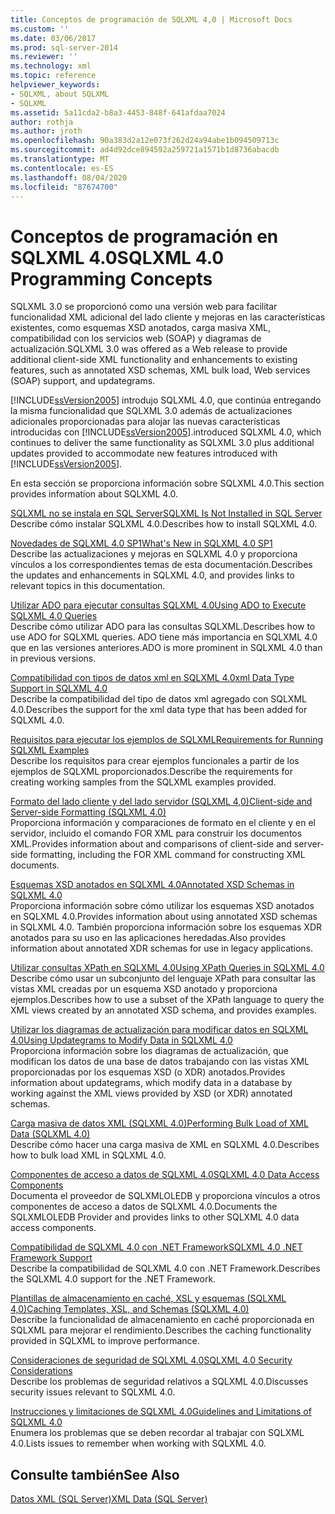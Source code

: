 ```yaml
---
title: Conceptos de programación de SQLXML 4,0 | Microsoft Docs
ms.custom: ''
ms.date: 03/06/2017
ms.prod: sql-server-2014
ms.reviewer: ''
ms.technology: xml
ms.topic: reference
helpviewer_keywords:
- SQLXML, about SQLXML
- SQLXML
ms.assetid: 5a11cda2-b8a3-4453-848f-641afdaa7024
author: rothja
ms.author: jroth
ms.openlocfilehash: 90a383d2a12e073f262d24a94abe1b094509713c
ms.sourcegitcommit: ad4d92dce894592a259721a1571b1d8736abacdb
ms.translationtype: MT
ms.contentlocale: es-ES
ms.lasthandoff: 08/04/2020
ms.locfileid: "87674700"
---
```

# <a name="sqlxml-40-programming-concepts"></a><span data-ttu-id="c2b60-102">Conceptos de programación en SQLXML 4.0</span><span class="sxs-lookup"><span data-stu-id="c2b60-102">SQLXML 4.0 Programming Concepts</span></span>
  <span data-ttu-id="c2b60-103">SQLXML 3.0 se proporcionó como una versión web para facilitar funcionalidad XML adicional del lado cliente y mejoras en las características existentes, como esquemas XSD anotados, carga masiva XML, compatibilidad con los servicios web (SOAP) y diagramas de actualización.</span><span class="sxs-lookup"><span data-stu-id="c2b60-103">SQLXML 3.0 was offered as a Web release to provide additional client-side XML functionality and enhancements to existing features, such as annotated XSD schemas, XML bulk load, Web services (SOAP) support, and updategrams.</span></span>  
  
 [!INCLUDE[ssVersion2005](../../includes/ssversion2005-md.md)] <span data-ttu-id="c2b60-104">introdujo SQLXML 4.0, que continúa entregando la misma funcionalidad que SQLXML 3.0 además de actualizaciones adicionales proporcionadas para alojar las nuevas características introducidas con [!INCLUDE[ssVersion2005](../../includes/ssversion2005-md.md)].</span><span class="sxs-lookup"><span data-stu-id="c2b60-104">introduced SQLXML 4.0, which continues to deliver the same functionality as SQLXML 3.0 plus additional updates provided to accommodate new features introduced with [!INCLUDE[ssVersion2005](../../includes/ssversion2005-md.md)].</span></span>  
  
 <span data-ttu-id="c2b60-105">En esta sección se proporciona información sobre SQLXML 4.0.</span><span class="sxs-lookup"><span data-stu-id="c2b60-105">This section provides information about SQLXML 4.0.</span></span>  
  
 [<span data-ttu-id="c2b60-106">SQLXML no se instala en SQL Server</span><span class="sxs-lookup"><span data-stu-id="c2b60-106">SQLXML Is Not Installed in SQL Server</span></span>](sqlxml-is-not-installed-in-sql-server.md)  
 <span data-ttu-id="c2b60-107">Describe cómo instalar SQLXML 4.0.</span><span class="sxs-lookup"><span data-stu-id="c2b60-107">Describes how to install SQLXML 4.0.</span></span>  
  
 [<span data-ttu-id="c2b60-108">Novedades de SQLXML 4.0 SP1</span><span class="sxs-lookup"><span data-stu-id="c2b60-108">What's New in SQLXML 4.0 SP1</span></span>](what-s-new-in-sqlxml-4-0-sp1.md)  
 <span data-ttu-id="c2b60-109">Describe las actualizaciones y mejoras en SQLXML 4.0 y proporciona vínculos a los correspondientes temas de esta documentación.</span><span class="sxs-lookup"><span data-stu-id="c2b60-109">Describes the updates and enhancements in SQLXML 4.0, and provides links to relevant topics in this documentation.</span></span>  
  
 [<span data-ttu-id="c2b60-110">Utilizar ADO para ejecutar consultas SQLXML 4.0</span><span class="sxs-lookup"><span data-stu-id="c2b60-110">Using ADO to Execute SQLXML 4.0 Queries</span></span>](using-ado-to-execute-sqlxml-4-0-queries.md)  
 <span data-ttu-id="c2b60-111">Describe cómo utilizar ADO para las consultas SQLXML.</span><span class="sxs-lookup"><span data-stu-id="c2b60-111">Describes how to use ADO for SQLXML queries.</span></span> <span data-ttu-id="c2b60-112">ADO tiene más importancia en SQLXML 4.0 que en las versiones anteriores.</span><span class="sxs-lookup"><span data-stu-id="c2b60-112">ADO is more prominent in SQLXML 4.0 than in previous versions.</span></span>  
  
 [<span data-ttu-id="c2b60-113">Compatibilidad con tipos de datos xml en SQLXML 4.0</span><span class="sxs-lookup"><span data-stu-id="c2b60-113">xml Data Type Support in SQLXML 4.0</span></span>](xml-data-type-support-in-sqlxml-4-0.md)  
 <span data-ttu-id="c2b60-114">Describe la compatibilidad del tipo de datos xml agregado con SQLXML 4.0.</span><span class="sxs-lookup"><span data-stu-id="c2b60-114">Describes the support for the xml data type that has been added for SQLXML 4.0.</span></span>  
  
 [<span data-ttu-id="c2b60-115">Requisitos para ejecutar los ejemplos de SQLXML</span><span class="sxs-lookup"><span data-stu-id="c2b60-115">Requirements for Running SQLXML Examples</span></span>](requirements-for-running-sqlxml-examples.md)  
 <span data-ttu-id="c2b60-116">Describe los requisitos para crear ejemplos funcionales a partir de los ejemplos de SQLXML proporcionados.</span><span class="sxs-lookup"><span data-stu-id="c2b60-116">Describe the requirements for creating working samples from the SQLXML examples provided.</span></span>  
  
 [<span data-ttu-id="c2b60-117">Formato del lado cliente y del lado servidor &#40;SQLXML 4,0&#41;</span><span class="sxs-lookup"><span data-stu-id="c2b60-117">Client-side and Server-side Formatting &#40;SQLXML 4.0&#41;</span></span>](formatting/client-side-and-server-side-formatting-sqlxml-4-0.md)  
 <span data-ttu-id="c2b60-118">Proporciona información y comparaciones de formato en el cliente y en el servidor, incluido el comando FOR XML para construir los documentos XML.</span><span class="sxs-lookup"><span data-stu-id="c2b60-118">Provides information about and comparisons of client-side and server-side formatting, including the FOR XML command for constructing XML documents.</span></span>  
  
 [<span data-ttu-id="c2b60-119">Esquemas XSD anotados en SQLXML 4.0</span><span class="sxs-lookup"><span data-stu-id="c2b60-119">Annotated XSD Schemas in SQLXML 4.0</span></span>](annotated-xsd-schemas/annotated-xsd-schemas-in-sqlxml-4-0.md)  
 <span data-ttu-id="c2b60-120">Proporciona información sobre cómo utilizar los esquemas XSD anotados en SQLXML 4.0.</span><span class="sxs-lookup"><span data-stu-id="c2b60-120">Provides information about using annotated XSD schemas in SQLXML 4.0.</span></span> <span data-ttu-id="c2b60-121">También proporciona información sobre los esquemas XDR anotados para su uso en las aplicaciones heredadas.</span><span class="sxs-lookup"><span data-stu-id="c2b60-121">Also provides information about annotated XDR schemas for use in legacy applications.</span></span>  
  
 [<span data-ttu-id="c2b60-122">Utilizar consultas XPath en SQLXML 4.0</span><span class="sxs-lookup"><span data-stu-id="c2b60-122">Using XPath Queries in SQLXML 4.0</span></span>](../sqlxml-annotated-xsd-schemas-xpath-queries/using-xpath-queries-in-sqlxml-4-0.md)  
 <span data-ttu-id="c2b60-123">Describe cómo usar un subconjunto del lenguaje XPath para consultar las vistas XML creadas por un esquema XSD anotado y proporciona ejemplos.</span><span class="sxs-lookup"><span data-stu-id="c2b60-123">Describes how to use a subset of the XPath language to query the XML views created by an annotated XSD schema, and provides examples.</span></span>  
  
 [<span data-ttu-id="c2b60-124">Utilizar los diagramas de actualización para modificar datos en SQLXML 4.0</span><span class="sxs-lookup"><span data-stu-id="c2b60-124">Using Updategrams to Modify Data in SQLXML 4.0</span></span>](../sqlxml-annotated-xsd-schemas-xpath-queries/updategrams/using-updategrams-to-modify-data-in-sqlxml-4-0.md)  
 <span data-ttu-id="c2b60-125">Proporciona información sobre los diagramas de actualización, que modifican los datos de una base de datos trabajando con las vistas XML proporcionadas por los esquemas XSD (o XDR) anotados.</span><span class="sxs-lookup"><span data-stu-id="c2b60-125">Provides information about updategrams, which modify data in a database by working against the XML views provided by XSD (or XDR) annotated schemas.</span></span>  
  
 [<span data-ttu-id="c2b60-126">Carga masiva de datos XML &#40;SQLXML 4.0&#41;</span><span class="sxs-lookup"><span data-stu-id="c2b60-126">Performing Bulk Load of XML Data &#40;SQLXML 4.0&#41;</span></span>](../sqlxml-annotated-xsd-schemas-xpath-queries/bulk-load-xml/performing-bulk-load-of-xml-data-sqlxml-4-0.md)  
 <span data-ttu-id="c2b60-127">Describe cómo hacer una carga masiva de XML en SQLXML 4.0.</span><span class="sxs-lookup"><span data-stu-id="c2b60-127">Describes how to bulk load XML in SQLXML 4.0.</span></span>  
  
 [<span data-ttu-id="c2b60-128">Componentes de acceso a datos de SQLXML 4.0</span><span class="sxs-lookup"><span data-stu-id="c2b60-128">SQLXML 4.0 Data Access Components</span></span>](../sqlxml-annotated-xsd-schemas-xpath-queries/data-access-components-provider/sqlxml-4-0-data-access-components-sqlxmloledb-provider.md)  
 <span data-ttu-id="c2b60-129">Documenta el proveedor de SQLXMLOLEDB y proporciona vínculos a otros componentes de acceso a datos de SQLXML 4.0.</span><span class="sxs-lookup"><span data-stu-id="c2b60-129">Documents the SQLXMLOLEDB Provider and provides links to other SQLXML 4.0 data access components.</span></span>  
  
 [<span data-ttu-id="c2b60-130">Compatibilidad de SQLXML 4.0 con .NET Framework</span><span class="sxs-lookup"><span data-stu-id="c2b60-130">SQLXML 4.0 .NET Framework Support</span></span>](../../database-engine/dev-guide/sqlxml-4-0-net-framework-support.md)  
 <span data-ttu-id="c2b60-131">Describe la compatibilidad de SQLXML 4.0 con .NET Framework.</span><span class="sxs-lookup"><span data-stu-id="c2b60-131">Describes the SQLXML 4.0 support for the .NET Framework.</span></span>  
  
 [<span data-ttu-id="c2b60-132">Plantillas de almacenamiento en caché, XSL y esquemas &#40;SQLXML 4,0&#41;</span><span class="sxs-lookup"><span data-stu-id="c2b60-132">Caching Templates, XSL, and Schemas &#40;SQLXML 4.0&#41;</span></span>](../sqlxml-annotated-xsd-schemas-xpath-queries/caching-templates-xml-schemas/caching-templates-xsl-and-schemas-sqlxml-4-0.md)  
 <span data-ttu-id="c2b60-133">Describe la funcionalidad de almacenamiento en caché proporcionada en SQLXML para mejorar el rendimiento.</span><span class="sxs-lookup"><span data-stu-id="c2b60-133">Describes the caching functionality provided in SQLXML to improve performance.</span></span>  
  
 [<span data-ttu-id="c2b60-134">Consideraciones de seguridad de SQLXML 4.0</span><span class="sxs-lookup"><span data-stu-id="c2b60-134">SQLXML 4.0 Security Considerations</span></span>](../sqlxml-annotated-xsd-schemas-xpath-queries/security/sqlxml-4-0-security-considerations.md)  
 <span data-ttu-id="c2b60-135">Describe los problemas de seguridad relativos a SQLXML 4.0.</span><span class="sxs-lookup"><span data-stu-id="c2b60-135">Discusses security issues relevant to SQLXML 4.0.</span></span>  
  
 [<span data-ttu-id="c2b60-136">Instrucciones y limitaciones de SQLXML 4.0</span><span class="sxs-lookup"><span data-stu-id="c2b60-136">Guidelines and Limitations of SQLXML 4.0</span></span>](../sqlxml-annotated-xsd-schemas-xpath-queries/guidelines-and-limitations-of-sqlxml-4-0.md)  
 <span data-ttu-id="c2b60-137">Enumera los problemas que se deben recordar al trabajar con SQLXML 4.0.</span><span class="sxs-lookup"><span data-stu-id="c2b60-137">Lists issues to remember when working with SQLXML 4.0.</span></span>  
  
## <a name="see-also"></a><span data-ttu-id="c2b60-138">Consulte también</span><span class="sxs-lookup"><span data-stu-id="c2b60-138">See Also</span></span>  
 [<span data-ttu-id="c2b60-139">Datos XML &#40;SQL Server&#41;</span><span class="sxs-lookup"><span data-stu-id="c2b60-139">XML Data &#40;SQL Server&#41;</span></span>](../xml/xml-data-sql-server.md)  
  
  
